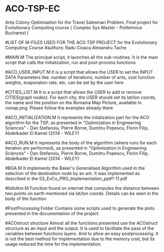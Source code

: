 # ACO-TSP-EC
Ants Colony Optimisation for the Travel Salesman Problem. Final project for Evolutionary Computing course ( Complex Sys Master - Politehnica Bucharest )

#LIST OF M-FILES USED FOR THE ACO TSP PROJECT for the Evolutionary Computing Course
#authors: Radu Cioaca
		  Alexandru Tache
		  
		  
#MAIN.M
	The principal script, it launches all the sub-routines.
	It is the main script that calls the initialization, run and post-process functions
	
#ACO_USER_INPUT.M
	It is a script that allows the USER to set the INPUT DATA
	Parameters like: number of iterations, number of ants, cost function weights, evaporation rate, etc. can be set by the user here
	
#CITIES_LIST.M
	It is a script that allows the USER to add or remove CITIES(graph nodes).
	For each city, the USER should set its lat/lon coords, the name and the position on the Romania Map Picture,
	available in romap.png.
	Please follow the examples already there
	
#ACO_INITIALIZATION.M
	It represents the initalization part for the ACO algorithm for the TSP, as presented in 
	"Optimization in Engineering Sciences" - Dan Stefanoiu, Pierre Borne, 
	Dumitru Popescu, Florin Filip, Abdelkader El Kamel (2014 - WILEY)

#ACO_RUN.M
	It represents the body of the algorithm (where runs for each iteration are performed), as presented in
	"Optimization in Engineering Sciences" - Dan Stefanoiu, Pierre Borne, 
	Dumitru Popescu, Florin Filip, Abdelkader El Kamel (2014 - WILEY)
	
#BGA.M
	It implements the Baker's Generalised Algorithm used in the selection of the destination node by an ant.
	It was implemented as described in the 03_EvCo_PRO_Implementation_pp#1-11.pdf

#lldistkm.M
	Function found on internet that computes the distance between two points on earth mentioned via lat/lon coords.
	Details can be seen in the body of the function

#PostProcessing Folder
	Contains some scripts used to generate the plots presented in the documentation of the project
	
#ACOstruct structure
	Almost all the functions presented use the ACOstruct structure as an input and the output. 
	It is used to facilitate the pass of the variables between functions layers. And to allow an easy postprocessing.
	It is not the best method for implementation due to the memory cost, but its usage reduced the time for the implementation.
	

